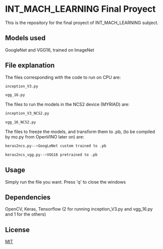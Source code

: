 # INT_MACH_LEARNING Final Proyect

This is the repository for the final proyect of INT_MACH_LEARNING subject.

## Models used
GoogleNet and VGG16, trained on ImageNet

## File explanation

The files corresponding with the code to run on CPU are:

```bash
inception_V3.py
```
```bash
vgg_16.py
```
The files to run the models in the NCS2 device (MYRIAD) are:
```bash
inception_V3_NCS2.py
```
```bash
vgg_16_NCS2.py
```
The files to freeze the models, and transform them to .pb, (to be compiled by mo.py from OpenVINO later on) are:
```bash
keras2ncs.py-->GoogLeNet custom trained to .pb
```
```bash
keras2ncs_vgg.py-->VGG16 pretrained to .pb
```
## Usage
Simply run the file you want. Press 'q' to close the windows

## Dependencies
OpenCV,
Keras,
Tensorflow (2 for running inception_V3.py and vgg_16.py and 1 for the others)

## License
[MIT](https://choosealicense.com/licenses/mit/)
